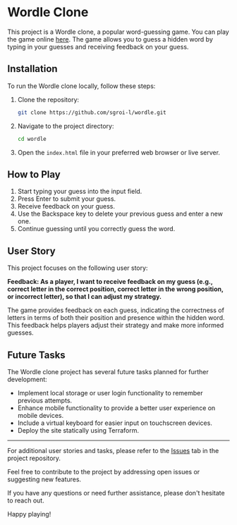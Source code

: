 # Wordle Clone

This project is a Wordle clone, a popular word-guessing game. You can play the game online [here](https://sgroi-l.github.io/wordle/). The game allows you to guess a hidden word by typing in your guesses and receiving feedback on your guess.

## Installation

To run the Wordle clone locally, follow these steps:

1. Clone the repository:

   ```bash
   git clone https://github.com/sgroi-l/wordle.git
   ```

2. Navigate to the project directory:

   ```bash
   cd wordle
   ```

3. Open the `index.html` file in your preferred web browser or live server.

## How to Play

1. Start typing your guess into the input field.
2. Press Enter to submit your guess.
3. Receive feedback on your guess.
4. Use the Backspace key to delete your previous guess and enter a new one.
5. Continue guessing until you correctly guess the word.

## User Story

This project focuses on the following user story:

**Feedback: As a player, I want to receive feedback on my guess (e.g., correct letter in the correct position, correct letter in the wrong position, or incorrect letter), so that I can adjust my strategy.**

The game provides feedback on each guess, indicating the correctness of letters in terms of both their position and presence within the hidden word. This feedback helps players adjust their strategy and make more informed guesses.

## Future Tasks

The Wordle clone project has several future tasks planned for further development:

- Implement local storage or user login functionality to remember previous attempts.
- Enhance mobile functionality to provide a better user experience on mobile devices.
- Include a virtual keyboard for easier input on touchscreen devices.
- Deploy the site statically using Terraform.

---

For additional user stories and tasks, please refer to the [Issues](https://github.com/sgroi-l/wordle/issues) tab in the project repository.

Feel free to contribute to the project by addressing open issues or suggesting new features.

If you have any questions or need further assistance, please don't hesitate to reach out.

Happy playing!
